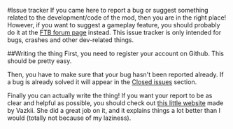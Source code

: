 #Issue tracker
If you came here to report a bug or suggest something related to the development/code of the mod, then you are in the right place! However, if you want to suggest a gameplay feature, you should probably do it at the [FTB forum page](http://forum.feed-the-beast.com/threads/1-7-10-rfdrills-addon-for-thermalexpansion-and-enderio.82764/) instead. This issue tracker is only intended for bugs, crashes and other dev-related things.

##Writing the thing
First, you need to register your account on Github. This should be pretty easy.

Then, you have to make sure that your bug hasn't been reported already. If a bug is already solved it will appear in the [Closed issues](https://github.com/goldenapple3/RFDrills/issues?q=is%3Aissue+is%3Aclosed) section.

Finally you can actually write the thing! If you want your report to be as clear and helpful as possible, you should check out [this little website](http://vazkii.us/br101/) made by Vazkii. She did a great job on it, and it explains things a lot better than I would (totally not because of my laziness).

